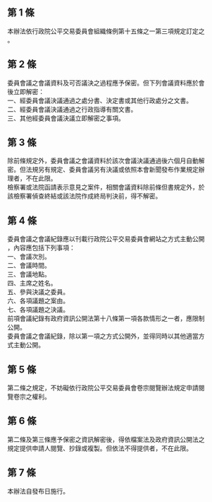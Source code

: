 第 1 條
-------
本辦法依行政院公平交易委員會組織條例第十五條之一第三項規定訂定之  
。

第 2 條
-------
委員會議之會議資料及可否議決之過程應予保密。但下列會議資料應於會  
後立即解密：                                                      
一、經委員會議決議通過之處分書、決定書或其他行政處分之文書。      
二、經委員會議決議通過之行政指導有關文書。                        
三、其他經委員會議決議立即解密之事項。

第 3 條
-------
除前條規定外，委員會議之會議資料於該次會議決議通過後六個月自動解  
密。但法規另有規定、委員會議另有決議或依照本會新聞發布作業規定辦  
理者，不在此限。                                                  
檢察署或法院函請表示意見之案件，相關會議資料除前條但書規定外，於  
該檢察署偵查終結或該法院作成終局判決前，得不解密。

第 4 條
-------
委員會議之會議紀錄應以刊載行政院公平交易委員會網站之方式主動公開  
，內容應包括下列事項：  
一、會議次別。  
二、會議時間。  
三、會議地點。  
四、主席之姓名。  
五、參與決議之委員。  
六、各項議題之案由。  
七、各項議題之決議。  
前項會議紀錄有政府資訊公開法第十八條第一項各款情形之一者，應限制  
公開。  
委員會議之會議紀錄，除以第一項之方式公開外，並得同時以其他適當方  
式主動公開。

第 5 條
-------
第二條之規定，不妨礙依行政院公平交易委員會卷宗閱覽辦法規定申請閱  
覽卷宗之權利。

第 6 條
-------
第二條及第三條應予保密之資訊解密後，得依檔案法及政府資訊公開法之  
規定提供申請人閱覽、抄錄或複製。但依法不得提供者，不在此限。

第 7 條
-------
本辦法自發布日施行。

